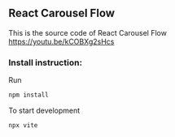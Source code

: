 
## React Carousel Flow

This is the source code of React Carousel Flow
https://youtu.be/kCOBXg2sHcs

### Install instruction:

Run
```sh
npm install

```

To start development

```sh
npx vite

```
